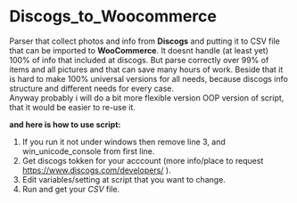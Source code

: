 # Discogs_to_Woocommerce
Parser that collect photos and info from **Discogs** and putting it to CSV file that can be imported to **WooCommerce**. It doesnt handle 
(at least yet) 100% of info that included at discogs. But parse correctly over 99% of items and all pictures and that can save many
hours of work. Beside that it is hard to make 100% universal versions for all needs, because discogs info structure and different needs 
for every case.  
Anyway probably i will do a bit more flexible version OOP version of script, that it would be easier to re-use it.  
  
**and here is how to use script:**  
1. If you run it not under windows then remove line 3, and win_unicode_console from first line.  
2. Get discogs tokken for your acccount (more info/place to request https://www.discogs.com/developers/ ).  
3. Edit variables/setting at script that you want to change.  
4. Run and get your *CSV* file.
